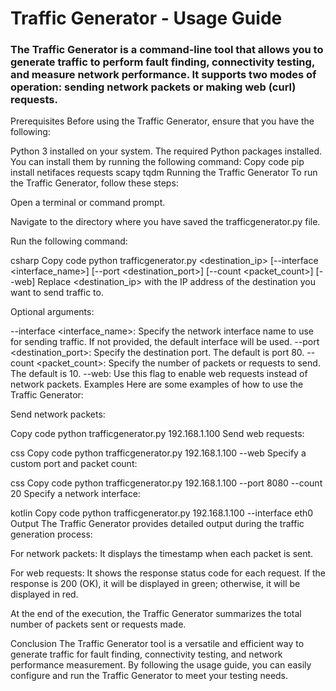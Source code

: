 # Traffic Generator - Usage Guide
### The Traffic Generator is a command-line tool that allows you to generate traffic to perform fault finding, connectivity testing, and measure network performance. It supports two modes of operation: sending network packets or making web (curl) requests.

Prerequisites
Before using the Traffic Generator, ensure that you have the following:

Python 3 installed on your system.
The required Python packages installed. You can install them by running the following command:
Copy code
pip install netifaces requests scapy tqdm
Running the Traffic Generator
To run the Traffic Generator, follow these steps:

Open a terminal or command prompt.

Navigate to the directory where you have saved the trafficgenerator.py file.

Run the following command:

csharp
Copy code
python trafficgenerator.py <destination_ip> [--interface <interface_name>] [--port <destination_port>] [--count <packet_count>] [--web]
Replace <destination_ip> with the IP address of the destination you want to send traffic to.

Optional arguments:

--interface <interface_name>: Specify the network interface name to use for sending traffic. If not provided, the default interface will be used.
--port <destination_port>: Specify the destination port. The default is port 80.
--count <packet_count>: Specify the number of packets or requests to send. The default is 10.
--web: Use this flag to enable web requests instead of network packets.
Examples
Here are some examples of how to use the Traffic Generator:

Send network packets:

Copy code
python trafficgenerator.py 192.168.1.100
Send web requests:

css
Copy code
python trafficgenerator.py 192.168.1.100 --web
Specify a custom port and packet count:

css
Copy code
python trafficgenerator.py 192.168.1.100 --port 8080 --count 20
Specify a network interface:

kotlin
Copy code
python trafficgenerator.py 192.168.1.100 --interface eth0
Output
The Traffic Generator provides detailed output during the traffic generation process:

For network packets: It displays the timestamp when each packet is sent.

For web requests: It shows the response status code for each request. If the response is 200 (OK), it will be displayed in green; otherwise, it will be displayed in red.

At the end of the execution, the Traffic Generator summarizes the total number of packets sent or requests made.

Conclusion
The Traffic Generator tool is a versatile and efficient way to generate traffic for fault finding, connectivity testing, and network performance measurement. By following the usage guide, you can easily configure and run the Traffic Generator to meet your testing needs.

